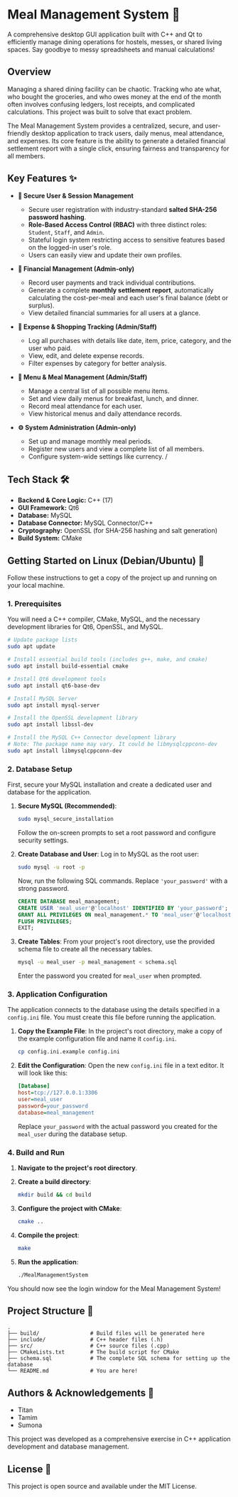 # Meal Management System 🍲

A comprehensive desktop GUI application built with C++ and Qt to efficiently manage dining operations for hostels, messes, or shared living spaces. Say goodbye to messy spreadsheets and manual calculations!

## Overview

Managing a shared dining facility can be chaotic. Tracking who ate what, who bought the groceries, and who owes money at the end of the month often involves confusing ledgers, lost receipts, and complicated calculations. This project was built to solve that exact problem.

The Meal Management System provides a centralized, secure, and user-friendly desktop application to track users, daily menus, meal attendance, and expenses. Its core feature is the ability to generate a detailed financial settlement report with a single click, ensuring fairness and transparency for all members.

## Key Features ✨

*   **🔐 Secure User & Session Management**
    *   Secure user registration with industry-standard **salted SHA-256 password hashing**.
    *   **Role-Based Access Control (RBAC)** with three distinct roles: `Student`, `Staff`, and `Admin`.
    *   Stateful login system restricting access to sensitive features based on the logged-in user's role.
    *   Users can easily view and update their own profiles.

*   **💸 Financial Management (Admin-only)**
    *   Record user payments and track individual contributions.
    *   Generate a complete **monthly settlement report**, automatically calculating the cost-per-meal and each user's final balance (debt or surplus).
    *   View detailed financial summaries for all users at a glance.

*   **🛒 Expense & Shopping Tracking (Admin/Staff)**
    *   Log all purchases with details like date, item, price, category, and the user who paid.
    *   View, edit, and delete expense records.
    *   Filter expenses by category for better analysis.

*   **📅 Menu & Meal Management (Admin/Staff)**
    *   Manage a central list of all possible menu items.
    *   Set and view daily menus for breakfast, lunch, and dinner.
    *   Record meal attendance for each user.
    *   View historical menus and daily attendance records.

*   **⚙️ System Administration (Admin-only)**
    *   Set up and manage monthly meal periods.
    *   Register new users and view a complete list of all members.
    *   Configure system-wide settings like currency.
/
## Tech Stack 🛠️

*   **Backend & Core Logic:** C++ (17)
*   **GUI Framework:** Qt6
*   **Database:** MySQL
*   **Database Connector:** MySQL Connector/C++
*   **Cryptography:** OpenSSL (for SHA-256 hashing and salt generation)
*   **Build System:** CMake

## Getting Started on Linux (Debian/Ubuntu) 🚀

Follow these instructions to get a copy of the project up and running on your local machine.

### 1. Prerequisites

You will need a C++ compiler, CMake, MySQL, and the necessary development libraries for Qt6, OpenSSL, and MySQL.

```bash
# Update package lists
sudo apt update

# Install essential build tools (includes g++, make, and cmake)
sudo apt install build-essential cmake

# Install Qt6 development tools
sudo apt install qt6-base-dev

# Install MySQL Server
sudo apt install mysql-server

# Install the OpenSSL development library
sudo apt install libssl-dev

# Install the MySQL C++ Connector development library
# Note: The package name may vary. It could be libmysqlcppconn-dev
sudo apt install libmysqlcppconn-dev
```

### 2. Database Setup

First, secure your MySQL installation and create a dedicated user and database for the application.

1.  **Secure MySQL (Recommended)**:
    ```bash
    sudo mysql_secure_installation
    ```
    Follow the on-screen prompts to set a root password and configure security settings.

2.  **Create Database and User**:
    Log in to MySQL as the root user:
    ```bash
    sudo mysql -u root -p
    ```
    Now, run the following SQL commands. Replace `'your_password'` with a strong password.

    ```sql
    CREATE DATABASE meal_management;
    CREATE USER 'meal_user'@'localhost' IDENTIFIED BY 'your_password';
    GRANT ALL PRIVILEGES ON meal_management.* TO 'meal_user'@'localhost';
    FLUSH PRIVILEGES;
    EXIT;
    ```

3.  **Create Tables**:
    From your project's root directory, use the provided schema file to create all the necessary tables.

    ```bash
    mysql -u meal_user -p meal_management < schema.sql
    ```
    Enter the password you created for `meal_user` when prompted.

### 3. Application Configuration

The application connects to the database using the details specified in a `config.ini` file. You must create this file before running the application.

1.  **Copy the Example File**:
    In the project's root directory, make a copy of the example configuration file and name it `config.ini`.
    ```bash
    cp config.ini.example config.ini
    ```

2.  **Edit the Configuration**:
    Open the new `config.ini` file in a text editor. It will look like this:
    ```ini
    [Database]
    host=tcp://127.0.0.1:3306
    user=meal_user
    password=your_password
    database=meal_management
    ```
    Replace `your_password` with the actual password you created for the `meal_user` during the database setup.

### 4. Build and Run

1.  **Navigate to the project's root directory**.

2.  **Create a build directory**:
    ```bash
    mkdir build && cd build
    ```

3.  **Configure the project with CMake**:
    ```bash
    cmake ..
    ```

4.  **Compile the project**:
    ```bash
    make
    ```

5.  **Run the application**:
    ```bash
    ./MealManagementSystem
    ```

You should now see the login window for the Meal Management System!

## Project Structure 📂
```
.
├── build/                # Build files will be generated here
├── include/              # C++ header files (.h)
├── src/                  # C++ source files (.cpp)
├── CMakeLists.txt        # The build script for CMake
├── schema.sql            # The complete SQL schema for setting up the database
└── README.md             # You are here!
```

## Authors & Acknowledgements 🙏

*   Titan
*   Tamim
*   Sumona

This project was developed as a comprehensive exercise in C++ application development and database management.

## License 📄

This project is open source and available under the MIT License.
